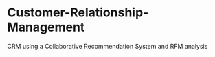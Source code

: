 # Customer-Relationship-Management
CRM using a Collaborative Recommendation System and RFM analysis
